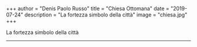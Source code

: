 +++
author = "Denis Paolo Russo"
title = "Chiesa Ottomana"
date = "2019-07-24"
description = "La fortezza simbolo della città"
image = "chiesa.jpg"
+++

La fortezza simbolo della città
<!--more-->

***